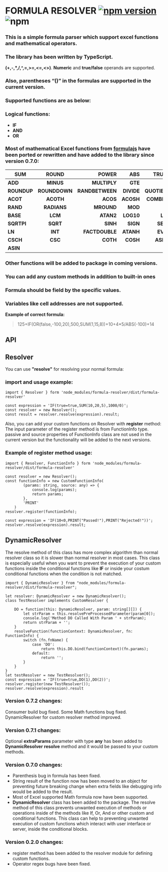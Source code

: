 # FORMULA RESOLVER [![npm version](https://badge.fury.io/js/formula-resolver.svg)](https://badge.fury.io/js/formula-resolver) ![npm](https://img.shields.io/npm/dt/formula-resolver?style=plastic)

### This is a simple formula parser which support excel functions and mathematical operators.
### The library has been written  by TypeScript. 
 **(+,-,*,/,^,=,>=,<=,<>)**.
**Numeric** and **true/false** operands are supported.
### Also, **parentheses “()”** in the formulas are supported in the current version.

### Supported functions are as below:

### Logical functions:
* **IF**
* **AND**
* **OR**
### Most of mathematical Excel functions from [formulajs](https://github.com/sutoiku/formula.js) have been ported or rewritten and have added to the library since version 0.7.0:
| **SUM**     | **ROUND**     | **POWER**       | **ABS**    | **TRUNC**    | **FLOOR**   | **FACT**       |
| ------------|:-------------:| ---------------:|-----------:|-------------:|------------:|---------------:|
| **ADD**     | **MINUS**     | **MULTIPLY**    | **GTE**    | **LT**       | **LTE**     | **GT**         |
| **ROUNDUP** | **ROUNDDOWN** | **RANDBETWEEN** | **DIVIDE** | **QUOTIENT** | **PRODUCT** | **MULTINOMIAL**|
| **ACOT**    | **ACOTH**     | **ACOS**        | **ACOSH**  | **COMBINA**  | **COMBIN**  | **CEILING**    |
| **RAND**    | **RADIANS**   | **MROUND**      | **MOD**    | **NE**       | **EQ**      | **GCD**        |
| **BASE**    | **LCM**       | **ATAN2**       | **LOG10**  | **LOG**      | **TANH**    | **TAN**        |
| **SQRTPI**  | **SQRT**      | **SINH**        | **SIGN**   | **SECH**     | **SEC**     | **ODD**        |
| **LN**      | **INT**       | **FACTDOUBLE**  | **ATANH**  | **EVEN**     | **DEGREES** | **DECIMAL**    |
| **CSCH**    | **CSC**       | **COTH**        | **COSH**   | **ASINH**    | **ATAN**    | **COS**        |
| **ASIN**    | 


### Other functions will be added to package in coming versions.
### You can add any custom methods in addition to built-in ones
### Formula should be field by the specific values.
### Variables like cell addresses are not supported.

**Example of correct formula:**
>  125+IF(OR(false,-100,20),500,SUM(1,15,8))+10+4*5/ABS(-100)+14

## **API**
## **Resolver**

 You can use **"resolve"** for resolving your normal formula: 

### **import** and **usage** example:

    import { Resolver } form 'node_modules/formula-resolver/dist/formula-resolver'

    const expression = 'IF(true=true,SUM(10,20,5),1000/0)';
    const resolver = new Resolver();
    const result = resolver.resolve(expression).result;

Also, you can add your custom functions on Resolver with **register** method:
The input parameter of the register method is from FunctionInfo type.
passive and source properties of FunctionInfo class are not used in the current version but the functionality will be added to the next versions.

### Example of **register** method usage:

    import { Resolver, FunctionInfo } form 'node_modules/formula-resolver/dist/formula-resolver'

    const resolver = new Resolver();
    const functionInfo = new CustomFunctionInfo(
            (params: string, source: any) => {
                console.log(params);
                return params;
            },
            'PRINT'
        )
    resolver.register(functionInfo);

    const expression = 'IF(10<0,PRINT("Passed!"),PRINT("Rejected!"))';
    resolver.resolve(expression).result;

## **DynamicResolver**
The resolve method of this class has more complex algorithm than normal resolver class so it is slower than normal resolver in most cases. This class is especially useful when you want to prevent the execution of your custom functions inside the conditional functions like **IF** or inside your costum conditional functions when the condition is not matched.

    import { DynamicResolver } from "node_modules/formula-resolver/dist/formula-resolver";

    let resolver: DynamicResolver = new DynamicResolver();
    class TestResolver implements CustomResolver {
 
        DO = function(this: DynamicResolver, param: string[][]) {
            let strParam = this.resolvePreProcessedParameter(param[0]);
            console.log('Method DO Called With Param ' + strParam);
            return strParam + '';
        }
        resolveFunction(functionContext: DynamicResolver, fn: FunctionInfo) {
            switch (fn.fnName) {
                case 'DO':
                    return this.DO.bind(functionContext)(fn.params);
                default:
                    return '';
            }
        }
    }
    let testResolver = new TestResolver();
    const expression = 'IF(true=true,DO(1),DO(2))';
    resolver.register(new TestResolver());
    resolver.resolve(expression).result

### Version 0.7.2 changes:
Consumer build bug fixed.
Some Math functions bug fixed.
DynamicResolver for custom resolver method improved. 
### Version 0.7.1 changes:
Optional **extraParams** parameter with type **any** has been added to **DynamicResolver** **resolve** method and it would be passed to your custom methods.
### Version 0.7.0 changes:
* Parenthesis bug in formula has been fixed.
* String result of the function now has been moved to an object for preventing future breaking change when extra fields like debugging info would be added to the result.
* Most of Excel supported Math formula now have been supported.
* **DynamicResolver** class has been added to the package. 
The resolve method of this class prevents unwanted execution of methods or operations inside of the methods like If, Or, And or other custom and conditional functions.
This class can help to preventing unwanted execution of custom functions which interact with user interface or server, inside the conditional blocks.  
### Version 0.2.0 changes:
* register method has been added to the resolver module for defining custom functions.
* Operator regex bugs have been fixed.
